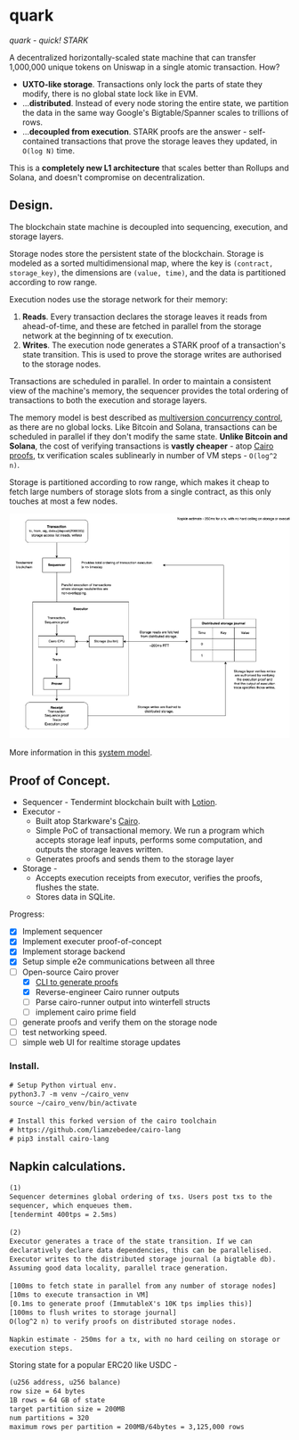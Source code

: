 quark
=====

*quark - quick! STARK*

A decentralized horizontally-scaled state machine that can transfer 1,000,000 unique tokens on Uniswap in a single atomic transaction. How?

 * **UXTO-like storage**. Transactions only lock the parts of state they modify, there is no global state lock like in EVM.
 * ...**distributed**. Instead of every node storing the entire state, we partition the data in the same way Google's Bigtable/Spanner scales to trillions of rows. 
 * ...**decoupled from execution**. STARK proofs are the answer - self-contained transactions that prove the storage leaves they updated, in `O(log N)` time. 

This is a **completely new L1 architecture** that scales better than Rollups and Solana, and doesn't compromise on decentralization.

## Design.

The blockchain state machine is decoupled into sequencing, execution, and storage layers.

Storage nodes store the persistent state of the blockchain. Storage is modeled as a sorted multidimensional map, where the key is `(contract, storage_key)`, the dimensions are `(value, time)`, and the data is partitioned according to row range.

Execution nodes use the storage network for their memory:

 1. **Reads**. Every transaction declares the storage leaves it reads from ahead-of-time, and these are fetched in parallel from the storage network at the beginning of tx execution. 
 2. **Writes**. The execution node generates a STARK proof of a transaction's state transition. This is used to prove the storage writes are authorised to the storage nodes. 

Transactions are scheduled in parallel. In order to maintain a consistent view of the machine's memory, the sequencer provides the total ordering of transactions to both the execution and storage layers.

The memory model is best described as [multiversion concurrency control](https://en.wikipedia.org/wiki/Multiversion_concurrency_control), as there are no global locks. Like Bitcoin and Solana, transactions can be scheduled in parallel if they don't modify the same state. **Unlike Bitcoin and Solana**, the cost of verifying transactions is **vastly cheaper** - atop [Cairo proofs](https://twitter.com/liamzebedee/status/1516249413089636352), tx verification scales sublinearly in number of VM steps - `O(log^2 n)`.

Storage is partitioned according to row range, which makes it cheap to fetch large numbers of storage slots from a single contract, as this only touches at most a few nodes. 

![diagram](./resources/diagram.png)

More information in this [system model](https://viewer.diagrams.net/?tags=%7B%7D&highlight=0000ff&edit=_blank&layers=1&nav=1&title=Quark%20blockchain%20design#Uhttps%3A%2F%2Fdrive.google.com%2Fuc%3Fid%3D16K6Q2XHc31jMMdpi9XnMd2XxzX9BPKtQ%26export%3Ddownload).

## Proof of Concept.

 * Sequencer - Tendermint blockchain built with [Lotion](https://lotionjs.com/).
 * Executor - 
   * Built atop Starkware's [Cairo](https://www.cairo-lang.org/).
   * Simple PoC of transactional memory. We run a program which accepts storage leaf inputs, performs some computation, and outputs the storage leaves written.
   * Generates proofs and sends them to the storage layer
 * Storage - 
   * Accepts execution receipts from executor, verifies the proofs, flushes the state.
   * Stores data in SQLite.

Progress:

 - [x] Implement sequencer
 - [x] Implement executer proof-of-concept
 - [x] Implement storage backend
 - [x] Setup simple e2e communications between all three
 - [ ] Open-source Cairo prover
   - [x] [CLI to generate proofs](https://github.com/maxgillett/giza/pull/1)
   - [x] Reverse-engineer Cairo runner outputs
   - [ ] Parse cairo-runner output into winterfell structs
   - [ ] implement cairo prime field
 - [ ] generate proofs and verify them on the storage node
 - [ ] test networking speed.
 - [ ] simple web UI for realtime storage updates

### Install.

```
# Setup Python virtual env.
python3.7 -m venv ~/cairo_venv
source ~/cairo_venv/bin/activate

# Install this forked version of the cairo toolchain
# https://github.com/liamzebedee/cairo-lang
# pip3 install cairo-lang
```

## Napkin calculations.

```
(1) 
Sequencer determines global ordering of txs. Users post txs to the sequencer, which enqueues them. 
[tendermint 400tps = 2.5ms)

(2) 
Executor generates a trace of the state transition. If we can declaratively declare data dependencies, this can be parallelised. Executor writes to the distributed storage journal (a bigtable db).
Assuming good data locality, parallel trace generation.

[100ms to fetch state in parallel from any number of storage nodes]
[10ms to execute transaction in VM]
[0.1ms to generate proof (ImmutableX's 10K tps implies this)]
[100ms to flush writes to storage journal]
O(log^2 n) to verify proofs on distributed storage nodes.

Napkin estimate - 250ms for a tx, with no hard ceiling on storage or execution steps.
```

Storing state for a popular ERC20 like USDC -

```
(u256 address, u256 balance)
row size = 64 bytes
1B rows = 64 GB of state
target partition size = 200MB
num partitions = 320
maximum rows per partition = 200MB/64bytes = 3,125,000 rows
```